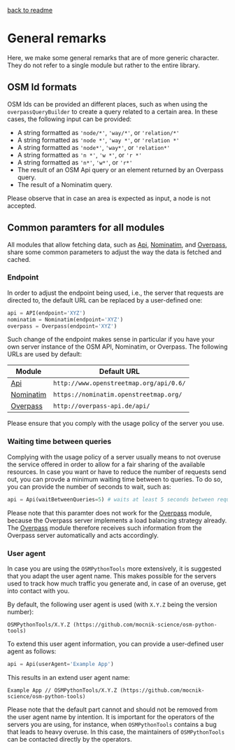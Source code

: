 [back to readme](../../../)

# General remarks

Here, we make some general remarks that are of more generic character. They do not refer to a single module but rather to the entire library.

## OSM Id formats

OSM Ids can be provided an different places, such as when using the `overpassQueryBuilder` to create a query related to a certain area.  In these cases, the following input can be provided:
* A string formatted as `'node/*'`, `'way/*'`, or `'relation/*'`
* A string formatted as `'node *'`, `'way *'`, or `'relation *'`
* A string formatted as `'node*'`, `'way*'`, or `'relation*'`
* A string formatted as `'n *'`, `'w *'`, or `'r *'`
* A string formatted as `'n*'`, `'w*'`, or `'r*'`
* The result of an OSM Api query or an element returned by an Overpass query.
* The result of a Nominatim query.

Please observe that in case an area is expected as input, a node is not accepted.

## Common paramters for all modules

All modules that allow fetching data, such as [Api](api.md), [Nominatim](nominatim.md), and [Overpass](overpass.md), share some common parameters to adjust the way the data is fetched and cached.

### Endpoint

In order to adjust the endpoint being used, i.e., the server that requests are directed to, the default URL can be replaced by a user-defined one:
```python
api = API(endpoint='XYZ')
nominatim = Nominatim(endpoint='XYZ')
overpass = Overpass(endpoint='XYZ')
```
Such change of the endpoint makes sense in particular if you have your own server instance of the OSM API, Nominatim, or Overpass. The following URLs are used by default:

| Module | Default URL |
| ------ | ----------- |
| [Api](api.md) | `http://www.openstreetmap.org/api/0.6/` |
| [Nominatim](nominatim.md) | `https://nominatim.openstreetmap.org/` |
| [Overpass](overpass.md) | `http://overpass-api.de/api/` |

Please ensure that you comply with the usage policy of the server you use.

### Waiting time between queries

Complying with the usage policy of a server usually means to not overuse the service offered in order to allow for a fair sharing of the available resources. In case you want or have to reduce the number of requests send out, you can provde a minimum waiting time between to queries. To do so, you can provide the number of seconds to wait, such as:
```python
api = Api(waitBetweenQueries=5) # waits at least 5 seconds between requests
```
Please note that this paramter does not work for the [Overpass](overpass.md) module, because the Overpass server implements a load balancing strategy already. The [Overpass](overpass.md) module therefore receives such information from the Overpass server automatically and acts accordingly.

### User agent

In case you are using the `OSMPythonTools` more extensively, it is suggested that you adapt the user agent name. This makes possible for the servers used to track how much traffic you generate and, in case of an overuse, get into contact with you.

By default, the following user agent is used (with `X.Y.Z` being the version number):
```
OSMPythonTools/X.Y.Z (https://github.com/mocnik-science/osm-python-tools)
```
To extend this user agent information, you can provide a user-defined user agent as follows:
```python
api = Api(userAgent='Example App')
```
This results in an extend user agent name:
```
Example App // OSMPythonTools/X.Y.Z (https://github.com/mocnik-science/osm-python-tools)
```
Please note that the default part cannot and should not be removed from the user agent name by intention. It is important for the operators of the servers you are using, for instance, when `OSMPythonTools` contains a bug that leads to heavy overuse. In this case, the maintainers of `OSMPythonTools` can be contacted directly by the operators.

